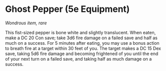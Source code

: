 # Ghost Pepper (5e Equipment)


_Wondrous item, rare_ 

This fist-sized pepper is bone white and slightly translucent. When eaten, make a DC 20 Con save; take 3d6 fire damage on a failed save and half as much on a success. For 5 minutes after eating, you may use a bonus action to breath fire at a target within 30 feet of you. The target makes a DC 15 Dex save, taking 5d6 fire damage and becoming frightened of you until the end of your next turn on a failed save, and taking half as much damage on a success.